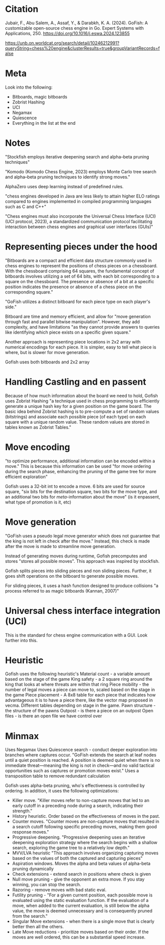 # Citation
Jubair, F., Abu Salem, A., Assaf, Y., & Darabkh, K. A. (2024). GoFish: A customizable open-source chess engine in Go. Expert Systems with Applications, 250. https://doi.org/10.1016/j.eswa.2024.123855

https://unb.on.worldcat.org/search/detail/10246212991?queryString=chess%20engine&clusterResults=true&groupVariantRecords=false
# Meta
Look into the following:
- Bitboards, magic bitboards
- Zobrist Hashing 
- UCI
- Negamax
- Quiescence
- Everything in the list at the end
# Notes
"Stockfish employs iterative deepening search and alpha–beta pruning techniques"

"Komodo (Komodo Chess Engine, 2023) employs Monte Carlo tree search and alpha–beta pruning techniques to identify strong moves."

AlphaZero uses deep learning instead of predefined rules.

"chess engines developed in Java are less likely to attain higher ELO ratings compared to engines implemented in compiled programming languages such as C and C++"

"Chess engines must also incorporate the Universal Chess Interface (UCI) (UCI protocol, 2023), a standardized communication protocol facilitating interaction between chess engines and graphical user interfaces (GUIs)"

# Representing pieces under the hood

"Bitboards are a compact and efficient data structure commonly used in chess engines to represent the positions of chess pieces on a chessboard. With the chessboard comprising 64 squares, the fundamental concept of bitboards involves utilizing a set of 64 bits, with each bit corresponding to a square on the chessboard. The presence or absence of a bit at a specific position indicates the presence or absence of a chess piece on the corresponding square."

"GoFish utilizes a distinct bitboard for each piece type on each player's side."

Bitboard are time and memory efficient, and allow for "move generation through fast and parallel bitwise manipulation". However, they add complexity, and have limitations "as they cannot provide answers to queries like identifying which piece exists on a specific given square."

Another approach is representing piece locations in 2x2 array with numerical encodings for each piece. It is simpler, easy to tell what piece is where, but is slower for move generation.

Gofish uses both bitboards and 2x2 array

# Handling Castling and en passent
Because of how much information about the board we need to hold, Gofish uses Zobrist Hashing "a technique used in chess programming to efficiently generate a unique hash key for a given position on the game board. The basic idea behind Zobrist hashing is to pre-compute a set of random values (bitstrings) and associate each possible piece (of each type) on each square with a unique random value. These random values are stored in tables known as Zobrist Tables."

# Move encoding
"to optimize performance, additional information can be encoded within a move." This is because this information can be used "for move ordering during the search phase, enhancing the pruning of the game tree for more efficient exploration"

Gofish uses a 32-bit int to encode a move. 6 bits are used for source square, "six bits for the destination square, two bits for the move type, and an additional two bits for _meta_-information about the move" (is it enpassent, what type of promotion is it, etc)

# Move generation
"GoFish uses a pseudo legal move generator which does not guarantee that the king is not left in check after the move." Instead, this check is made after the move is made to streamline move generation.

Instead of generating moves during runtime, Gofish precomputes and stores "stores all possible moves". This approach was inspired by stockfish.

Gofish splits pieces into sliding pieces and non sliding pieces. Further, it goes shift operations on the bitboard to generate possible moves.

For sliding pieces, it uses a hash function designed to produce collisions "a process referred to as magic bitboards (Kannan, 2007)"

# Universal chess interface integration (UCI)
This is the standard for chess engine communication with a GUI.
Look further into this.

# Heuristic
Gofish uses the following heuristic's
Material count - a variable amount based on the stage of the game
King safety - a 2 square ring around the king that looks at where threats are within that ring
Piece mobility - the number of legal moves a piece can move to, scaled based on the stage in the game
Piece placement - A 8x8 table for each piece that indicates how advantageous it is to have a piece there, like the vector map proposed in vecma. Different tables depending on stage in the game.
Pawn structure - the structure of the pawns
Outpost - is there a piece on an outpost
Open files - is there an open file we have control over

# Minmax
Uses Negamax
Uses Quiescence search - conduct deeper exploration into branches where captures occur. "GoFish extends the search at leaf nodes until a quiet position is reached. A position is deemed quiet when there is no immediate threat—meaning the king is not in check—and no valid tactical opportunities such as captures or promotion moves exist."
Uses a transposition table to remove redundant calculation 

Gofish uses alpha-beta pruning, who's effectiveness is controlled by ordering. In addition, it uses the following optimizations:
- Killer move. "Killer moves refer to non-capture moves that led to an early cutoff in a preceding node during a search, indicating their strength."
- History heuristic. Order based on the effectiveness of moves in the past.
- Counter moves. "Counter moves are non-capture moves that resulted in a search cutoff following specific preceding moves, making them good response moves."
- Progressive deepening. "Progressive deepening uses an iterative deepening exploration strategy where the search begins with a shallow search, exploring the game tree to a relatively low depth."
- MVV/LVA heuristic "This approach involves organizing capturing moves based on the values of both the captured and capturing pieces"
- Aspiration windows. Moves the alpha and beta values of alpha-beta pruning dynamically
- Check extensions - extend search in positions where check is given
- Null move pruning - give the opponent an extra move. If you stay winning, you can stop the search.
- Razoring - remove moves with bad static eval.
- Futility pruning - "For a given current position, each possible move is evaluated using the static evaluation function. If the evaluation of a move, when added to the current evaluation, is still below the alpha value, the move is deemed unnecessary and is consequently pruned from the search."
- Singular Move extensions - when there is a single move that is clearly better then all the others.
- Late Move reductions - prioritize moves based on their order. If the moves are well ordered, this can be a substantial speed increase.  
